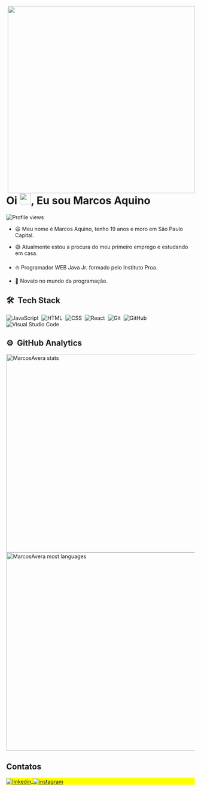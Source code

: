 <img align="right" height="500em" src="https://raw.githubusercontent.com/gist/MarcosAvera/0a929693342b668bf8dc1c897e439d77/raw/4989d866da74a4f31ed17f877707fa436832395e/Githubcard.svg" /> </p>
<h1 align="left">Oi <img src="https://raw.githubusercontent.com/kaueMarques/kaueMarques/master/hi.gif" height="30px">, Eu sou Marcos Aquino</h1>
<p align="left"> <img src="https://komarev.com/ghpvc/?username=MarcosAvera&color=yellow" alt="Profile views" /> </p>

- 😃 Meu nome é Marcos Aquino, tenho 19 anos e moro em São Paulo Capital.

- 😅 Atualmente estou a procura do meu primeiro emprego e estudando em casa.

- ⛵ Programador WEB Java Jr. formado pelo Instituto Proa.

- 💖 Novato no mundo da programação.

## 🛠 &nbsp;Tech Stack

![JavaScript](https://img.shields.io/badge/-JavaScript-05122A?style=flat&logo=javascript)&nbsp;
![HTML](https://img.shields.io/badge/-HTML-05122A?style=flat&logo=HTML5)&nbsp;
![CSS](https://img.shields.io/badge/-CSS-05122A?style=flat&logo=CSS3&logoColor=1572B6)&nbsp;
![React](https://img.shields.io/badge/-React-05122A?style=flat&logo=react)&nbsp;
![Git](https://img.shields.io/badge/-Git-05122A?style=flat&logo=git)&nbsp;
![GitHub](https://img.shields.io/badge/-GitHub-05122A?style=flat&logo=github)&nbsp;
![Visual Studio Code](https://img.shields.io/badge/-Visual%20Studio%20Code-05122A?style=flat&logo=visual-studio-code&logoColor=007ACC)&nbsp;

## ⚙️ &nbsp;GitHub Analytics

<p align="left">
<img width="530em" src="https://github-readme-stats.vercel.app/api?username=MarcosAvera&show_icons=true&theme=radical" alt="MarcosAvera stats"/>
<img width="530em" src="https://github-readme-stats.vercel.app/api/top-langs/?username=MarcosAvera&layout=compact&theme=radical" alt="MarcosAvera most languages"/>
</p>

## Contatos
<p align="left" style="background:yellow">
<a href="https://linkedin.com/in/Marcos Aquino" target="_blank">
  <img align="center" src="https://img.shields.io/badge/-Marcos Aquino-05122A?style=flat&logo=linkedin" alt="linkedin"/>
<a href="https://instagram.com/marquin_aquino" target="_blank">
 <img align="center" src="https://img.shields.io/badge/-MarcosAquino-05122A?style=flat&logo=instagram" alt="instagram"/>
 
 
